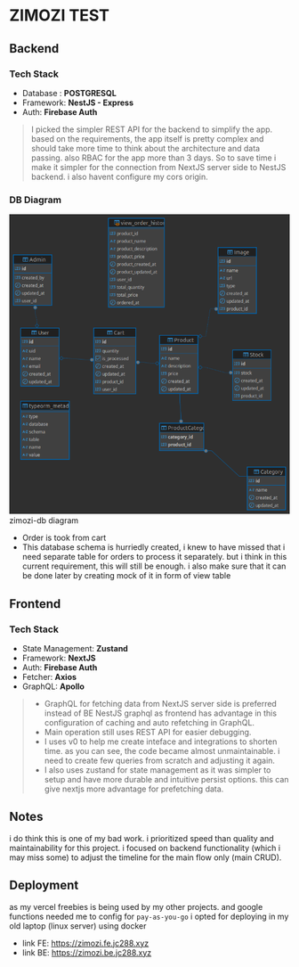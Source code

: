 # ZIMOZI TEST

## Backend

### Tech Stack

-  Database : **POSTGRESQL**
-  Framework: **NestJS - Express**
-  Auth: **Firebase Auth**

> I picked the simpler REST API for the backend to simplify the app. based on the requirements, the app itself is pretty complex and should take more time to think about the architecture and data passing. also RBAC for the app more than 3 days. So to save time i make it simpler for the connection from NextJS server side to NestJS backend. i also havent configure my cors origin.

### DB Diagram

<img src="zimozi_db - public.png">
zimozi-db diagram

-  Order is took from cart
-  This database schema is hurriedly created, i knew to have missed that i need separate table for orders to process it separately. but i think in this current requirement, this will still be enough. i also make sure that it can be done later by creating mock of it in form of view table

## Frontend

### Tech Stack

-  State Management: **Zustand**
-  Framework: **NextJS**
-  Auth: **Firebase Auth**
-  Fetcher: **Axios**
-  GraphQL: **Apollo**

> -  GraphQL for fetching data from NextJS server side is preferred instead of BE NestJS graphql as frontend has advantage in this configuration of caching and auto refetching in GraphQL.
> -  Main operation still uses REST API for easier debugging.
> -  I uses v0 to help me create inteface and integrations to shorten time. as you can see, the code became almost unmaintainable. i need to create few queries from scratch and adjusting it again.
> -  I also uses zustand for state management as it was simpler to setup and have more durable and intuitive persist options. this can give nextjs more advantage for prefetching data.

## Notes

i do think this is one of my bad work. i prioritized speed than quality and maintainability for this project. i focused on backend functionality (which i may miss some) to adjust the timeline for the main flow only (main CRUD).

## Deployment

as my vercel freebies is being used by my other projects. and google functions needed me to config for `pay-as-you-go` i opted for deploying in my old laptop (linux server) using docker

-  link FE: <a>https://zimozi.fe.jc288.xyz</a>
-  link BE: <a>https://zimozi.be.jc288.xyz</a>
